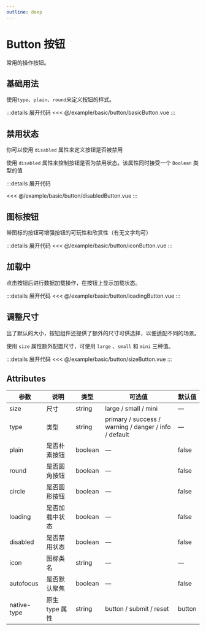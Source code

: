 ```yaml
---
outline: deep
---
```


# Button 按钮

常用的操作按钮。

## 基础用法

使用`type`、`plain`、`round`来定义按钮的样式。

<script lang="ts" setup>
import basicButton from '@/example/basic/button/basicButton.vue'
import disabledButton from '@/example/basic/button/disabledButton.vue'
import loadingButton from '@/example/basic/button/loadingButton.vue'
import sizeButton from '@/example/basic/button/sizeButton.vue'
import iconButton from '@/example/basic/button/iconButton.vue'
</script>

<ClientOnly>
  <basicButton />
</ClientOnly>

:::details 展开代码
<<< @/example/basic/button/basicButton.vue
:::

## 禁用状态

你可以使用 `disabled` 属性来定义按钮是否被禁用

使用 `disabled` 属性来控制按钮是否为禁用状态。该属性同时接受一个 `Boolean` 类型的值

<ClientOnly>
  <disabledButton />
</ClientOnly>

:::details 展开代码

<<< @/example/basic/button/disabledButton.vue
:::

## 图标按钮
带图标的按钮可增强按钮的可玩性和欣赏性（有无文字均可）

<ClientOnly>
  <iconButton/>
</ClientOnly>

:::details 展开代码
<<< @/example/basic/button/iconButton.vue
:::

## 加载中

点击按钮后进行数据加载操作，在按钮上显示加载状态。

<ClientOnly>
  <loadingButton/>
</ClientOnly>

:::details 展开代码
<<< @/example/basic/button/loadingButton.vue
:::

## 调整尺寸

出了默认的大小，按钮组件还提供了额外的尺寸可供选择，以便适配不同的场景。

使用 `size` 属性额外配置尺寸，可使用 `large` 、`small` 和 `mini` 三种值。

<ClientOnly>
  <sizeButton />
</ClientOnly>

:::details 展开代码
<<< @/example/basic/button/sizeButton.vue
:::

## Attributes

<html>
 <head></head>
 <body>
  <table>
   <thead>
    <tr>
     <th>参数</th>
     <th>说明</th>
     <th>类型</th>
     <th>可选值</th>
     <th>默认值</th>
    </tr>
   </thead>
   <tbody>
    <tr>
     <td>size</td>
     <td>尺寸</td>
     <td>string</td>
     <td>large / small / mini</td>
     <td>—</td>
    </tr>
    <tr>
     <td>type</td>
     <td>类型</td>
     <td>string</td>
     <td>primary / success / warning / danger / info / default</td>
     <td>—</td>
    </tr>
    <tr>
     <td>plain</td>
     <td>是否朴素按钮</td>
     <td>boolean</td>
     <td>—</td>
     <td>false</td>
    </tr>
    <tr>
     <td>round</td>
     <td>是否圆角按钮</td>
     <td>boolean</td>
     <td>—</td>
     <td>false</td>
    </tr>
    <tr>
     <td>circle</td>
     <td>是否圆形按钮</td>
     <td>boolean</td>
     <td>—</td>
     <td>false</td>
    </tr>
    <tr>
     <td>loading</td>
     <td>是否加载中状态</td>
     <td>boolean</td>
     <td>—</td>
     <td>false</td>
    </tr>
    <tr>
     <td>disabled</td>
     <td>是否禁用状态</td>
     <td>boolean</td>
     <td>—</td>
     <td>false</td>
    </tr>
    <tr>
     <td>icon</td>
     <td>图标类名</td>
     <td>string</td>
     <td>—</td>
     <td>—</td>
    </tr>
    <tr>
     <td>autofocus</td>
     <td>是否默认聚焦</td>
     <td>boolean</td>
     <td>—</td>
     <td>false</td>
    </tr>
    <tr>
     <td>native-type</td>
     <td>原生 type 属性</td>
     <td>string</td>
     <td>button / submit / reset</td>
     <td>button</td>
    </tr>
   </tbody>
  </table>
 </body>
</html>